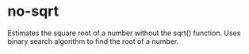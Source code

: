 # no-sqrt
Estimates the square root of a number without the sqrt() function. Uses binary search algorithm to find the root of a number.
